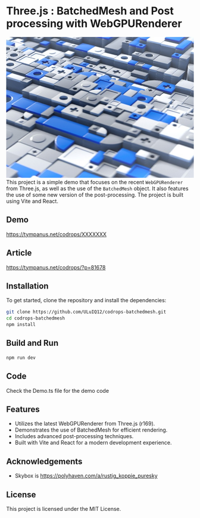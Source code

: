 #  Three.js : BatchedMesh and Post processing with WebGPURenderer
![BatchedMesh and Post processing](./assetsSrc/featured_image.jpg "BatchedMesh and Post processing")
This project is a simple demo that focuses on the recent `WebGPURenderer` from Three.js, as well as the use of the `BatchedMesh` object. It also features the use of some new version of the post-processing. The project is built using Vite and React.

## Demo 
https://tympanus.net/codrops/XXXXXXX

## Article
https://tympanus.net/codrops/?p=81678

## Installation

To get started, clone the repository and install the dependencies:
```sh
git clone https://github.com/ULuIQ12/codrops-batchedmesh.git
cd codrops-batchedmesh
npm install
```

## Build and Run
```sh
npm run dev
```

## Code
Check the Demo.ts file for the demo code

## Features
- Utilizes the latest WebGPURenderer from Three.js (r169).
- Demonstrates the use of BatchedMesh for efficient rendering.
- Includes advanced post-processing techniques.
- Built with Vite and React for a modern development experience.

## Acknowledgements
- Skybox is https://polyhaven.com/a/rustig_koppie_puresky 

## License 
This project is licensed under the MIT License.